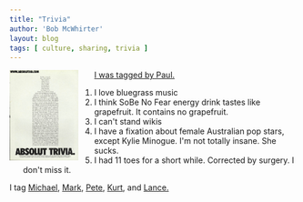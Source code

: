```yaml
---
title: "Trivia"
author: 'Bob McWhirter'
layout: blog
tags: [ culture, sharing, trivia ]
---
```

<a href="http://mult.ifario.us/articles/2006/12/13/trivia"><img width="121" height="159" align="left" style="padding-right: 2em" alt="trivia.jpg" id="image115" title="trivia.jpg" src="/blog/assets/trivia.jpg"/>I was tagged by Paul.</a>
<ol>
	<li>I love bluegrass music</li>
	<li>I think SoBe No Fear energy drink tastes like grapefruit.  It contains no grapefruit.</li>
	<li>I can't stand wikis</li>
	<li>I have a fixation about female Australian pop stars, except Kylie Minogue.  I'm not totally insane.  She sucks.</li>
	<li>I had 11 toes for a short while.  Corrected by surgery.  I don't miss it.</li>
</ol>
I tag <a href="http://rubyrulesengine.blogspot.com/index.html">Michael</a>, <a href="http://markproctor.blogspot.com/">Mark</a>, <a href="http://osi.fotap.org/">Pete</a>, <a href="http://kurt.karmalab.org/">Kurt</a>, and <a href="http://lance.langwell-ball.com/">Lance.</a>
